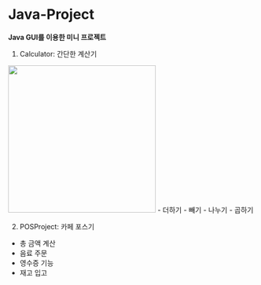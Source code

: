 # Java-Project
<b>Java GUI를 이용한 미니 프로젝트</b>
1. Calculator: 간단한 계산기
<img src="https://user-images.githubusercontent.com/87024571/181058978-1a7feadf-bff8-43d4-8965-5470094f2aa5.png"  width="300" height="300"/>
  - 더하기
  - 빼기
  - 나누기
  - 곱하기 
  
2. POSProject: 카페 포스기
 - 총 금액 계산
 - 음료 주문
 - 영수증 기능
 - 재고 입고
